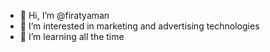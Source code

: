 - 👋 Hi, I’m @firatyaman
- 👀 I’m interested in marketing and advertising technologies
- 🌱 I’m learning all the time

<!---
firatyaman/firatyaman is a ✨ special ✨ repository because its `README.md` (this file) appears on your GitHub profile.
You can click the Preview link to take a look at your changes.
--->
